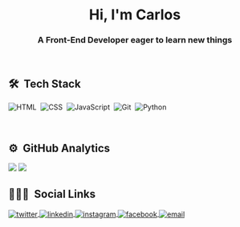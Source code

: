 <h1 align="center">Hi, I'm Carlos</h1>
<h3 align="center">A Front-End Developer eager to learn new things</h3>

<br>

## 🛠 &nbsp;Tech Stack

![HTML](https://img.shields.io/badge/-HTML-05122A?style=flat&logo=HTML5)&nbsp;
![CSS](https://img.shields.io/badge/-CSS-05122A?style=flat&logo=CSS3&logoColor=1572B6)&nbsp;
![JavaScript](https://img.shields.io/badge/-JavaScript-05122A?style=flat&logo=javascript)&nbsp;
![Git](https://img.shields.io/badge/-Git-05122A?style=flat&logo=git)&nbsp;
![Python](https://img.shields.io/badge/-Python-05122A?style=flat&logo=python)&nbsp;


<br>

## ⚙️ &nbsp;GitHub Analytics


<picture>
<source 
  srcset="https://github-readme-stats.vercel.app/api?username=carlosdaniel-cyber&show_icons=true&theme=transparent"
  media="(prefers-color-scheme: dark)"
/>
<source
  srcset="https://github-readme-stats.vercel.app/api?username=carlosdaniel-cyber&show_icons=true&theme=default"
  media="(prefers-color-scheme: light), (prefers-color-scheme: no-preference)"
/>
<img src="https://github-readme-stats.vercel.app/api?username=carlosdaniel-cyber&show_icons=true" />
</picture>

<picture>
<source 
  srcset="https://github-readme-stats.vercel.app/api/top-langs/?username=carlosdaniel-cyber&theme=transparent&langs_count=3"
  media="(prefers-color-scheme: dark)"
/>
<source
  srcset="https://github-readme-stats.vercel.app/api/top-langs/?username=carlosdaniel-cyber&theme=default&langs_count=3"
  media="(prefers-color-scheme: light), (prefers-color-scheme: no-preference)"
/>
<img src="https://github-readme-stats.vercel.app/api/top-langs/?username=carlosdaniel-cyber&langs_count=3" />
</picture>

<br>

<!-- add portfolio site -->


## 🙆🏿‍♂️ &nbsp;Social Links

<p>
<a href="https://twitter.com/car_dan1el" target="_blank">
  <img align="center" src="https://img.shields.io/badge/-car__dan1el-05122A?style=flat&logo=twitter" alt="twitter"/>  
</a>
<a href="https://www.linkedin.com/in/car-daniel/" target="_blank">
  <img align="center" src="https://img.shields.io/badge/car--daniel-05122A?style=flat&logo=linkedin" alt="linkedin"/>
</a>
<a href="https://instagram.com/car_daniel" target="_blank">
 <img align="center" src="https://img.shields.io/badge/-car__daniel-05122A?style=flat&logo=instagram" alt="instagram"/>
</a>
<a href="https://www.facebook.com/car.danielpereira/" target="_blank">
 <img align="center" src="https://img.shields.io/badge/car.danielpereira-05122A?style=flat&logo=facebook" alt="facebook"/>
</a>
<a href="mailto:carlosdanielbp101@gmail.com" target="_blank">
 <img align="center" src="https://img.shields.io/badge/carlosdanielbp101@gmail.com-05122A?style=flat&logo=gmail" alt="email"/>
</a>
</p>


<!--Here are some ideas to get you started:

- 🔭 I’m currently working on ...
- 👯 I’m looking to collaborate on ...
- 🤔 I’m looking for help with ...
- 💬 Ask me about ...
- 😄 Pronouns: ...
- ⚡ Fun fact: ...
-->
